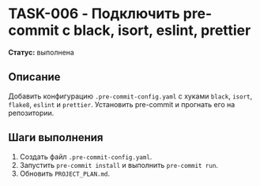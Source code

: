 # TASK-006 - Подключить pre-commit с black, isort, eslint, prettier

**Статус:** выполнена

## Описание

Добавить конфигурацию `.pre-commit-config.yaml` с хуками `black`, `isort`, `flake8`, `eslint` и `prettier`. Установить pre-commit и прогнать его на репозитории.

## Шаги выполнения

1. Создать файл `.pre-commit-config.yaml`.
2. Запустить `pre-commit install` и выполнить `pre-commit run`.
3. Обновить `PROJECT_PLAN.md`.
